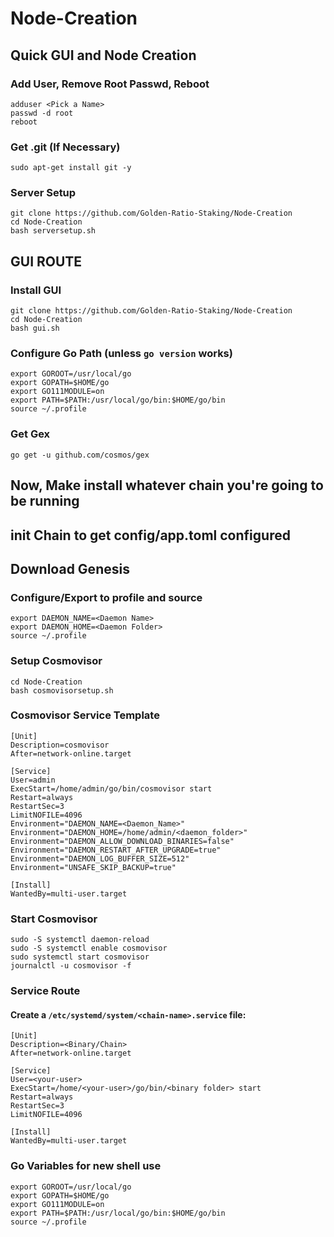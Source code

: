 # Node-Creation
## Quick GUI and Node Creation

### Add User, Remove Root Passwd, Reboot
```
adduser <Pick a Name>
passwd -d root
reboot
```
### Get .git (If Necessary)
`sudo apt-get install git -y`

### Server Setup
```
git clone https://github.com/Golden-Ratio-Staking/Node-Creation
cd Node-Creation
bash serversetup.sh
```

## GUI ROUTE
### Install GUI
```
git clone https://github.com/Golden-Ratio-Staking/Node-Creation
cd Node-Creation
bash gui.sh
```

### Configure Go Path (unless `go version` works)
```
export GOROOT=/usr/local/go
export GOPATH=$HOME/go
export GO111MODULE=on
export PATH=$PATH:/usr/local/go/bin:$HOME/go/bin
source ~/.profile
```

### Get Gex
`go get -u github.com/cosmos/gex`

## Now, Make install whatever chain you're going to be running
## init Chain to get config/app.toml configured
## Download Genesis

### Configure/Export to profile and source
```
export DAEMON_NAME=<Daemon Name>
export DAEMON_HOME=<Daemon Folder>
source ~/.profile
```

### Setup Cosmovisor
```
cd Node-Creation
bash cosmovisorsetup.sh
```

### Cosmovisor Service Template
```
[Unit]
Description=cosmovisor
After=network-online.target

[Service]
User=admin
ExecStart=/home/admin/go/bin/cosmovisor start
Restart=always
RestartSec=3
LimitNOFILE=4096
Environment="DAEMON_NAME=<Daemon_Name>"
Environment="DAEMON_HOME=/home/admin/<daemon_folder>"
Environment="DAEMON_ALLOW_DOWNLOAD_BINARIES=false"
Environment="DAEMON_RESTART_AFTER_UPGRADE=true"
Environment="DAEMON_LOG_BUFFER_SIZE=512"
Environment="UNSAFE_SKIP_BACKUP=true"

[Install]
WantedBy=multi-user.target
```

### Start Cosmovisor
```
sudo -S systemctl daemon-reload
sudo -S systemctl enable cosmovisor
sudo systemctl start cosmovisor
journalctl -u cosmovisor -f
```

### Service Route
#### Create a `/etc/systemd/system/<chain-name>.service` file:

```
[Unit]
Description=<Binary/Chain>
After=network-online.target

[Service]
User=<your-user>
ExecStart=/home/<your-user>/go/bin/<binary folder> start
Restart=always
RestartSec=3
LimitNOFILE=4096

[Install]
WantedBy=multi-user.target
```

### Go Variables for new shell use
```
export GOROOT=/usr/local/go
export GOPATH=$HOME/go
export GO111MODULE=on
export PATH=$PATH:/usr/local/go/bin:$HOME/go/bin
source ~/.profile
```
